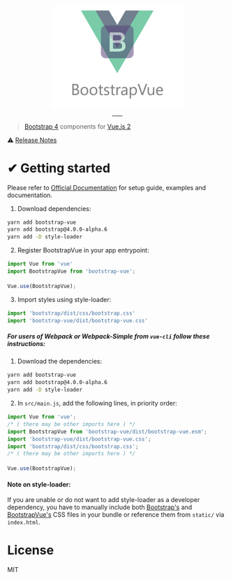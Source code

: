 <p align="center">
<a href="https://bootstrap-vue.github.io">
    <img src="https://github.com/bootstrap-vue/bootstrap-vue/raw/master/banner.png" width="300px">
</a>
<br>
<a href="https://circleci.com/gh/bootstrap-vue/bootstrap-vue">
    <img alt="" src="https://img.shields.io/circleci/project/github/bootstrap-vue/bootstrap-vue/master.svg?style=flat-square">
</a>
<a href="https://www.npmjs.com/package/bootstrap-vue">
    <img alt="" src="https://img.shields.io/npm/dt/bootstrap-vue.svg?style=flat-square">
</a>
<a href="https://www.npmjs.com/package/bootstrap-vue">
    <img alt="" src="https://img.shields.io/npm/v/bootstrap-vue.svg?style=flat-square">
</a>
<a href="https://github.com/sindresorhus/xo">
    <img alt="" src="https://img.shields.io/badge/code_style-XO-5ed9c7.svg?style=flat-square">
</a>
<a href="https://v4-alpha.getbootstrap.com">
    <img alt="" src="https://img.shields.io/badge/bootstrap-4.0.0--alpha.6-800080.svg?style=flat-square">
</a>
<a href="https://vuejs.org">
    <img alt="" src="https://img.shields.io/badge/vue.js-2.2.x-green.svg?style=flat-square">
</a>
<a href="https://bootstrap-vue.now.sh/">
    <img alt="" src="https://bootstrap-vue.now.sh/badge.svg">
</a>

</p>

> [Bootstrap 4](https://v4-alpha.getbootstrap.com/) components for [Vue.js 2](https://vuejs.org/)

 ⚠ [Release Notes](https://github.com/bootstrap-vue/bootstrap-vue/releases)

# ✔ Getting started
Please refer to [Official Documentation](https://bootstrap-vue.github.io) for setup guide, examples and documentation.

1. Download dependencies:
```bash
yarn add bootstrap-vue
yarn add bootstrap@4.0.0-alpha.6
yarn add -D style-loader
```

2. Register BootstrapVue in your app entrypoint:
```js
import Vue from 'vue'
import BootstrapVue from 'bootstrap-vue';

Vue.use(BootstrapVue);
```

3. Import styles using style-loader:
```js
import 'bootstrap/dist/css/bootstrap.css'
import 'bootstrap-vue/dist/bootstrap-vue.css'
```

##### For users of Webpack or Webpack-Simple from `vue-cli` follow these instructions:
1. Download the dependencies:
```bash
yarn add bootstrap-vue
yarn add bootstrap@4.0.0-alpha.6
yarn add -D style-loader
```

2. In `src/main.js`, add the following lines, in priority order:
```js
import Vue from 'vue';
/* ( there may be other imports here ) */
import BootstrapVue from 'bootstrap-vue/dist/bootstrap-vue.esm';
import 'bootstrap-vue/dist/bootstrap-vue.css';
import 'bootstrap/dist/css/bootstrap.css';
/* ( there may be other imports here ) */

Vue.use(BootstrapVue);
```

#### Note on style-loader:
If you are unable or do not want to add style-loader as a developer dependency, you have to
manually include both [Bootstrap's](https://v4-alpha.getbootstrap.com/getting-started/download/)
and [BootstrapVue's](https://unpkg.com/bootstrap-vue@latest/dist/bootstrap-vue.css) CSS files
in your bundle or reference them from `static/` via `index.html`.

# License
MIT
